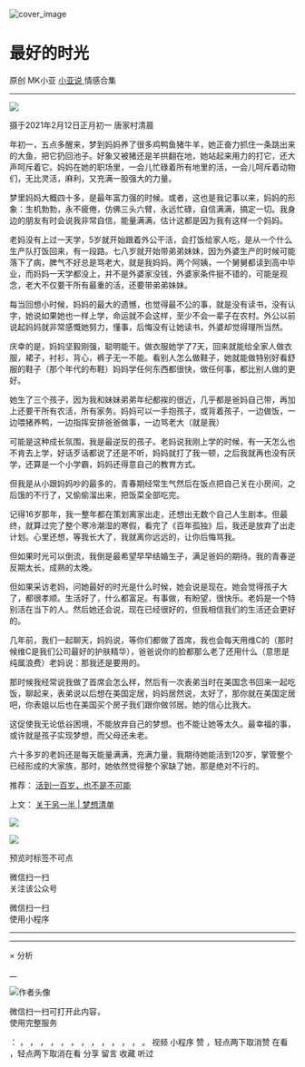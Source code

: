 ![cover_image](https://mmbiz.qlogo.cn/mmbiz_jpg/A8SKDch4cJGW7xGibjO6yDe5kz5icIKPFYPKat10e36oexAxOn6KXtPV7icgc67CwzMaSic4f0vXW1skyJDwX3OzlQ/0?wx_fmt=jpeg)

#  最好的时光

原创  MK小亚  [ 小亚说 ](https://mp.weixin.qq.com/mp/appmsgalbum?__biz=MzUxNDAwNTk0MQ==&action=getalbum&album_id=1708248415014289409#wechat_redirect) 情感合集

__ _ _ _ _

  

![](https://mmbiz.qpic.cn/mmbiz_jpg/A8SKDch4cJGW7xGibjO6yDe5kz5icIKPFYkOjvesO4082ALesiceQUX4tIUx43bm83wY5xxCu5WlY2hxjqa3pjZLg/640?wx_fmt=jpeg)

摄于2021年2月12日正月初一 唐家村清晨

  

年初一，五点多醒来，梦到妈妈养了很多鸡鸭鱼猪牛羊，她正奋力抓住一条跳出来的大鱼，把它扔回池子。好象又被猪还是羊拱翻在地，她站起来用力的打它，还大声呵斥着它。妈妈在她的职场里，一会儿忙碌着所有地里的活，一会儿呵斥着动物们，无比灵活，麻利，又充满一股强大的力量。

  

梦里妈妈大概四十多，是最年富力强的时候。或者，这也是我记事以来，妈妈的形象：生机勃勃，永不疲倦，仿佛三头六臂，永远忙碌，自信满满，搞定一切。我身边的朋友有时会说我非常自信，能量满满，估计这都是因为我有这样一个妈妈。

  

老妈没有上过一天学，5岁就开始跟着外公干活，会打饭给家人吃，是从一个什么生产队打饭回来，有一段路。七八岁就开始带弟弟妹妹，因为外婆生产的时候可能落下了病，脾气不好总是骂老大，就是我妈妈。两个阿姨，一个舅舅都读到高中毕业，而妈妈一天学都没上，并不是外婆家没钱，外婆家条件挺不错的，可能是观念，老大不仅要干所有最重的活，还要带弟弟妹妹。

  

每当回想小时候，妈妈的最大的遗憾，也觉得最不公的事，就是没有读书，没有认字，她说如果她也一样上学，命运就不会这样，至少不会一辈子在农村。外公以前说起妈妈就非常感慨她努力，懂事，后悔没有让她读书，外婆却觉得理所当然。

  

庆幸的是，妈妈坚毅刚强，聪明能干。做衣服她学了7天，回来就能给全家人做衣服，裙子，衬衫，背心，裤子无一不能。看别人怎么做鞋子，她就能做特别好看舒服的鞋子（那个年代的布鞋）妈妈学任何东西都很快，做任何事，都比别人做的更好。

  

她生了三个孩子，因为我和妹妹弟弟年纪都挨的很近，几乎都是爸妈自己带，再加上还要干所有农活，所有家务。妈妈可以一手抱孩子，或背着孩子，一边做饭，一边喂猪养鸭，一边指挥安排爸爸做事，一边骂老大（就是我）

可能是这种成长氛围，我是最逆反的孩子。老妈说我刚上学的时候，有一天怎么也不肯去上学，好话歹话都说了还是不听，妈妈就打了我一顿，之后我就再也没有厌学，还算是一个小学霸，妈妈还得意自己的教育方式。

  

但我是从小跟妈妈吵的最多的，青春期经常生气然后在饭点把自己关在小房间，之后饿的不行了，又偷偷溜出来，把饭菜全部吃完。

  

记得16岁那年，我一整年都在策划离家出走，还想出无数个自己人生剧本。但最终，就算过完了整个寒冷潮湿的寒假，看完了《百年孤独》后，我还是放弃了出走计划。心里还想，等我长大了，我就离你远远的，让你后悔骂我。

但如果时光可以倒流，我倒是最希望早早结婚生子，满足爸妈的期待。我的青春逆反期太长，成熟的太晚。

  

但如果采访老妈，问她最好的时光是什么时候，她会说是现在。她会觉得孩子大了，都很孝顺。生活好了，什么都富足。有事做，有盼望，很快乐。老妈是一个特别活在当下的人。然后她还会说，现在已经很好的，但我相信我们的生活还会更好的。

  

几年前，我们一起聊天，妈妈说，等你们都做了首席，我也会每天用维C的（那时候维C是我们公司最好的护肤精华），爸爸说你的脸都那么老了还用什么（意思是纯属浪费）老妈说：那我还是要用的。

  

那时候我经常说我做了首席会怎么样，然后有一次表弟当时在美国念书回来一起吃饭，聊起来，表弟说以后想在美国定居，妈妈居然说，太好了，那你就在美国定居吧，你表姐以后也在美国买个房子我们跟你做邻居。她的信心比我大。

  

这促使我无论低谷困境，不能放弃自己的梦想。也不能让她等太久。最幸福的事，或许就是孩子实现梦想，而父母还未老。

  

六十多岁的老妈还是每天能量满满，充满力量，我期待她能活到120岁，掌管整个已经形成的大家族，那时，她依然觉得整个家缺了她，那是绝对不行的。

  

推荐： [ 活到一百岁，也不是不可能
](http://mp.weixin.qq.com/s?__biz=MzUxNDAwNTk0MQ==&mid=2247483704&idx=1&sn=dfbbe1321750ce81b34879745eea796b&chksm=f94dcfe2ce3a46f4d523630b552fa2c792af6b85392f0f7001b73b2629da0756981ddc719b0c&scene=21#wechat_redirect)  

上文： [ 关于另一半 | 梦想清单
](https://mp.weixin.qq.com/s?__biz=MzUxNDAwNTk0MQ==&mid=2247483894&idx=1&sn=25f8a0e9bd3f96dafb093d9d0ed82e96&chksm=f94dcf2cce3a463aa779edecf27544e4fa935148456d1972fd2cb3c87cb8a654833652d94f56&token=1279964396&lang=zh_CN&scene=21#wechat_redirect)

![](https://mmbiz.qpic.cn/mmbiz_gif/b96CibCt70iaZ7Bia3Wm91cEuWhERXfCYjTia9tf7aMjVBNRETSa2NpGjCV6tyNvgCLos8LBgwEgxcwaIw8zdOsG7A/640?wx_fmt=gif)

![](https://mmbiz.qpic.cn/mmbiz_jpg/A8SKDch4cJEicCnqTxiatgGquhIicZ1wJ1Dth5YOOzoYV7U4N3HmiaO0vVAzjOpBVdtF0gnL632Fc7HqiaDmgveQDEw/640?wx_fmt=jpeg)

  

  

  

预览时标签不可点

微信扫一扫  
关注该公众号



微信扫一扫  
使用小程序

****



****



×  分析

__

![作者头像](http://mmbiz.qpic.cn/mmbiz_png/A8SKDch4cJE0KicTMyrVCx3VLqEgic5sJ1V5QeGZTibG9GLZlSCXSj5ByXNkib5PBrZVMkI41KKxgwE1K9gfypUeRg/0?wx_fmt=png)

微信扫一扫可打开此内容，  
使用完整服务

：  ，  ，  ，  ，  ，  ，  ，  ，  ，  ，  ，  ，  。  视频  小程序  赞  ，轻点两下取消赞  在看  ，轻点两下取消在看
分享  留言  收藏  听过

